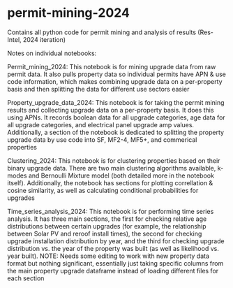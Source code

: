 # permit-mining-2024
Contains all python code for permit mining and analysis of results (Res-Intel, 2024 iteration)

Notes on individual notebooks:

Permit_mining_2024:
  This notebook is for mining upgrade data from raw permit data. It also pulls property data so individual permits have APN & use code information,
  which makes combining upgrade data on a per-property basis and then splitting the data for different use sectors easier

Property_upgrade_data_2024:
  This notebook is for taking the permit mining results and collecting upgrade data on a per-property basis. It does this using APNs. It records
  boolean data for all upgrade categories, age data for all upgrade categories, and electrical panel upgrade amp values. Additionally, a section
  of the notebook is dedicated to splitting the property upgrade data by use code into SF, MF2-4, MF5+, and commerical properties

Clustering_2024:
  This notebook is for clustering properties based on their binary upgrade data. There are two main clustering algorithms available, k-modes and
  Bernoulli Mixture model (both detailed more in the notebook itself). Additionally, the notebook has sections for plotting correllation & cosine
  similarity, as well as calculating conditional probabilities for upgrades

Time_series_analysis_2024:
  This notebook is for performing time series analysis. It has three main sections, the first for checking relative age distributions between
  certain upgrades (for example, the relationship between Solar PV and reroof install times), the second for checking upgrade installation
  distribution by year, and the third for checking upgrade distribution vs. the year of the property was built (as well as likelihood vs. year built). 
  NOTE: Needs some editing to work with new property data format but nothing significant, essentially just taking specific columns from the main
      property upgrade dataframe instead of loading different files for each section
